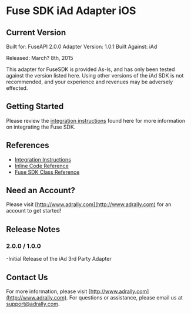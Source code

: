 # Fuse SDK iAd Adapter iOS 

## Current Version

Built for: FuseAPI 2.0.0
Adapter Version: 1.0.1
Built Against: iAd 

Released: March? 8th, 2015


This adapter for FuseSDK is provided As-Is, and has only been tested against the version listed here.
Using other versions of the iAd SDK is not recommended, and your experience and revenues may be adversely effected.

## Getting Started

Please review the [integration instructions](http://wiki.adrally.com/index.php/IOS) found here for more information on integrating the Fuse SDK.

## References

* [Integration Instructions](http://wiki.adrally.com/index.php/IOS)
* [Inline Code Reference](http://fusepowered.github.io/FuseSDKiOS/)
* [Fuse SDK Class Reference](http://fusepowered.github.io/FuseSDKiOS/Docs/html/interface_fuse_a_p_i.html)

## Need an Account?
Please visit [http://www.adrally.com](http://www.adrally.com) for an account to get started!

## Release Notes

### 2.0.0 / 1.0.0

-Initial Release of the iAd 3rd Party Adapter


## Contact Us
For more information, please visit [http://www.adrally.com](http://www.adrally.com). For questions or assistance, please email us at [support@adrally.com](mailto:support@adrally.com).
